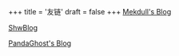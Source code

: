 +++
title = '友链'
draft = false
+++
[Mekdull's Blog](https://mekdull.netlify.app)

[ShwBlog](https://shwst.one)

[PandaGhost's Blog](https://panda-ghost.github.io)